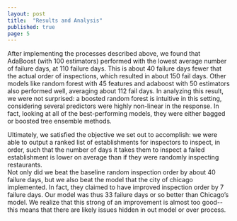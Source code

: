 ```yaml
---
layout: post
title:  "Results and Analysis"
published: true
page: 5
---
```


After implementing the processes described above, we found that AdaBoost (with 100 estimators) performed 
with the lowest average number of failure days, at 110 failure days.  This is about 40 failure days 
fewer that the actual order of inspections, which resulted in about 150 fail days. Other models like 
random forest with 45 features and adaboost with 50 estimators also performed well, averaging about 112 
fail days.  In analyzing this result, we were not surprised:  a boosted random forest is intuitive in 
this setting, considering several predictors were highly non-linear in the response.  In fact, looking 
at all of the best-performing models, they were either bagged or boosted tree ensemble methods.  


Ultimately, we satisfied the objective we set out to accomplish: we were able to output a ranked list of 
establishments for inspectors to inspect, in order, such that the number of days it takes them to 
inspect a failed establishment is lower on average than if they were randomly inspecting restaurants.  
Not only did we beat the baseline random inspection order by about 40 failure days, but we also beat the 
model that the city of chicago implemented.  In fact, they claimed to have improved inspection order by 
7 failure days.  Our model was thus 33 failure days or so better than Chicago’s model. We realize that 
this strong of an improvement is almost too good--this means that there are likely issues hidden in out 
model or over process.

